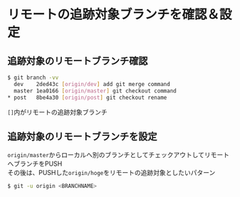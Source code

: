 # リモートの追跡対象ブランチを確認＆設定

## 追跡対象のリモートブランチ確認

```sh
$ git branch -vv
  dev    2ded43c [origin/dev] add git merge command
  master 1ea0166 [origin/master] git checkout command
* post   8be4a30 [origin/post] git checkout rename
```

`[]`内がリモートの追跡対象ブランチ

## 追跡対象のリモートブランチを設定

`origin/master`からローカルへ別のブランチとしてチェックアウトしてリモートへブランチをPUSH  
その後は、PUSHした`origin/hoge`をリモートの追跡対象としたいパターン

```sh
$ git -u origin <BRANCHNAME>
```